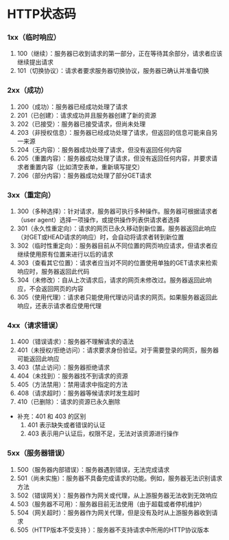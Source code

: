 # HTTP状态码

### 1xx（临时响应）
1.  100（继续）：服务器已收到请求的第一部分，正在等待其余部分，请求者应该继续提出请求
2.  101（切换协议）：请求者要求服务器切换协议，服务器已确认并准备切换

### 2xx（成功）
1.  200（成功）：服务器已经成功处理了请求
2.  201（已创建）：请求成功并且服务器创建了新的资源
3.  202（已接受）：服务器已接受请求，但尚未处理
4.  203（非授权信息）：服务器已经成功处理了请求，但返回的信息可能来自另一来源
5.  204（无内容）：服务器成功处理了请求，但没有返回任何内容
6.  205（重置内容）：服务器成功处理了请求，但没有返回任何内容，并要求请求者重置内容（比如清空表单，重新填写提交）
7.  206（部分内容）：服务器成功处理了部分GET请求

### 3xx（重定向）
1.  300（多种选择）：针对请求，服务器可执行多种操作。服务器可根据请求者（user agent）选择一项操作，或提供操作列表供请求者选择
2.  301（永久性重定向）：请求的网页已永久移动到新位置。服务器返回此响应（对GET或HEAD请求的响应）时，会自动将请求者转到新位置
3.  302（临时性重定向）：服务器目前从不同位置的网页响应请求，但请求者应继续使用原有位置来进行以后的请求
4.  303（查看其它位置）：请求者应当对不同的位置使用单独的GET请求来检索响应时，服务器返回此代码
5.  304（未修改）：自从上次请求后，请求的网页未修改过。服务器返回此响应，不会返回网页的内容
6.  305（使用代理）：请求者只能使用代理访问请求的网页。如果服务器返回此响应，还表示请求者应使用代理

### 4xx（请求错误）
1.  400（错误请求）：服务器不理解请求的语法
2.  401（未授权/拒绝访问）：请求要求身份验证。对于需要登录的网页，服务器可能返回此响应
3.  403（禁止访问）：服务器拒绝请求
4.  404（未找到）：服务器找不到请求的资源
5.  405（方法禁用）：禁用请求中指定的方法
6.  408（请求超时）：服务器等候请求时发生超时
7.  410（已删除）：请求的资源已永久删除
- 补充：401 和 403 的区别
  1.  401 表示缺失或者错误的认证
  2.  403 表示用户认证后，权限不足，无法对该资源进行操作

### 5xx（服务器错误）
1.  500（服务器内部错误）：服务器遇到错误，无法完成请求
2.  501（尚未实施）：服务器不具备完成请求的功能。例如，服务器无法识别请求方法
3.  502（错误网关）：服务器作为网关或代理，从上游服务器无法收到无效响应
4.  503（服务器不可用）：服务器目前无法使用（由于超载或者停机维护）
5.  504（网关超时）：服务器作为网关代理，但是没有及时从上游服务器收到请求
6.  505（HTTP版本不受支持 ）：服务器不支持请求中所用的HTTP协议版本